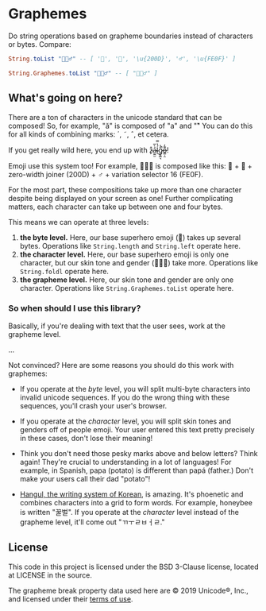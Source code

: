 # Graphemes

Do string operations based on grapheme boundaries instead of characters or bytes.
Compare:

```elm
String.toList "🦸🏽‍♂️" -- [ '🦸', '🏽', '\u{200D}', '♂', '\u{FE0F}' ]

String.Graphemes.toList "🦸🏽‍♂️" -- [ "🦸🏽‍♂️" ]
```

## What's going on here?

There are a ton of characters in the unicode standard that can be composed!
So, for example, "ӑ" is composed of "a" and "̆"
You can do this for all kinds of combining marks: ´, ˜, ˆ, et cetera.

If you get really wild here, you end up with z̴̙͒ả̴̫̼̫̀̅ĺ̴̔̿͜g̷̨͇͉̊͐̚o̶̳̣̯͌̓!

Emoji use this system too!
For example, 🦸🏽‍♂️ is composed like this: 🦸 + 🏽 + zero-width joiner (200D) + ♂ + variation selector 16 (FE0F).

For the most part, these compositions take up more than one character despite being displayed on your screen as one!
Further complicating matters, each character can take up between one and four bytes.

This means we can operate at three levels:

1. **the byte level.**
   Here, our base superhero emoji (🦸) takes up several bytes.
   Operations like `String.length` and `String.left` operate here.
2. **the character level.**
   Here, our base superhero emoji is only one character, but our skin tone and gender (🦸🏽‍♂️) take more.
   Operations like `String.foldl` operate here.
3. **the grapheme level.**
   Here, our skin tone and gender are only one character.
   Operations like `String.Graphemes.toList` operate here.

### So when should I use this library?

Basically, if you're dealing with text that the user sees, work at the grapheme level.

…

Not convinced?
Here are some reasons you should do this work with graphemes:

- If you operate at the *byte* level, you will split multi-byte characters into invalid unicode sequences.
  If you do the wrong thing with these sequences, you'll crash your user's browser.

- If you operate at the *character* level, you will split skin tones and genders off of people emoji.
  Your user entered this text pretty precisely in these cases, don't lose their meaning!

- Think you don't need those pesky marks above and below letters?
  Think again!
  They're crucial to understanding in a lot of languages!
  For example, in Spanish, papa (potato) is different than papá (father.)
  Don't make your users call their dad "potato"!

- [Hangul, the writing system of Korean](https://en.wikipedia.org/wiki/Hangul), is amazing.
  It's phoenetic and combines characters into a grid to form words.
  For example, honeybee is written "꿀벌".
  If you operate at the *character* level instead of the grapheme level, it'll come out "ㄲㅜㄹㅂㅓㄹ."

## License

This code in this project is licensed under the BSD 3-Clause license, located at LICENSE in the source.

The grapheme break property data used here are © 2019 Unicode®, Inc., and licensed under their [terms of use](http://www.unicode.org/terms_of_use.html).
